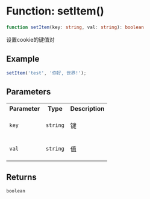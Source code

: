 # Function: setItem()

```ts
function setItem(key: string, val: string): boolean
```

设置cookie的键值对

## Example

```ts
setItem('test', '你好, 世界!');
```

## Parameters

<table>
<tr>
<th>Parameter</th>
<th>Type</th>
<th>Description</th>
</tr>
<tr>
<td>

`key`

</td>
<td>

`string`

</td>
<td>

键

</td>
</tr>
<tr>
<td>

`val`

</td>
<td>

`string`

</td>
<td>

值

</td>
</tr>
</table>

## Returns

`boolean`
